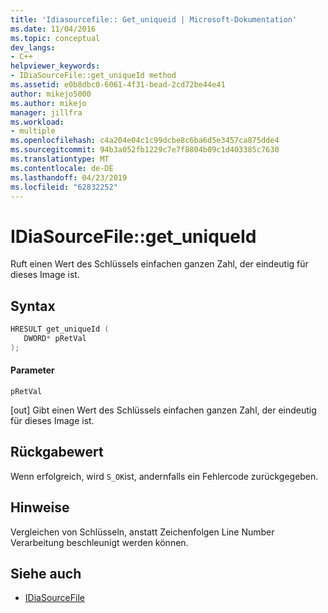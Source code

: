 ```yaml
---
title: 'Idiasourcefile:: Get_uniqueid | Microsoft-Dokumentation'
ms.date: 11/04/2016
ms.topic: conceptual
dev_langs:
- C++
helpviewer_keywords:
- IDiaSourceFile::get_uniqueId method
ms.assetid: e0b8dbc0-6061-4f31-bead-2cd72be44e41
author: mikejo5000
ms.author: mikejo
manager: jillfra
ms.workload:
- multiple
ms.openlocfilehash: c4a204e04c1c99dcbe8c6ba6d5e3457ca875dde4
ms.sourcegitcommit: 94b3a052fb1229c7e7f8804b09c1d403385c7630
ms.translationtype: MT
ms.contentlocale: de-DE
ms.lasthandoff: 04/23/2019
ms.locfileid: "62832252"
---
```

# <a name="idiasourcefilegetuniqueid"></a>IDiaSourceFile::get_uniqueId
Ruft einen Wert des Schlüssels einfachen ganzen Zahl, der eindeutig für dieses Image ist.

## <a name="syntax"></a>Syntax

```C++
HRESULT get_uniqueId ( 
   DWORD* pRetVal
);
```

#### <a name="parameters"></a>Parameter
 `pRetVal`

[out] Gibt einen Wert des Schlüssels einfachen ganzen Zahl, der eindeutig für dieses Image ist.

## <a name="return-value"></a>Rückgabewert
 Wenn erfolgreich, wird `S_OK`ist, andernfalls ein Fehlercode zurückgegeben.

## <a name="remarks"></a>Hinweise
 Vergleichen von Schlüsseln, anstatt Zeichenfolgen Line Number Verarbeitung beschleunigt werden können.

## <a name="see-also"></a>Siehe auch
- [IDiaSourceFile](../../debugger/debug-interface-access/idiasourcefile.md)